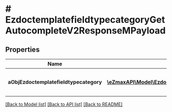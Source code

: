 # # EzdoctemplatefieldtypecategoryGetAutocompleteV2ResponseMPayload

## Properties

Name | Type | Description | Notes
------------ | ------------- | ------------- | -------------
**aObjEzdoctemplatefieldtypecategory** | [**\eZmaxAPI\Model\EzdoctemplatefieldtypecategoryAutocompleteElementResponse[]**](EzdoctemplatefieldtypecategoryAutocompleteElementResponse.md) | An array of Ezdoctemplatefieldtypecategory autocomplete element response. |

[[Back to Model list]](../../README.md#models) [[Back to API list]](../../README.md#endpoints) [[Back to README]](../../README.md)
